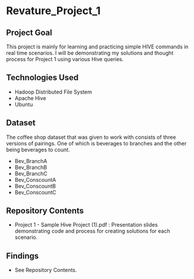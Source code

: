 # Revature_Project_1

## Project Goal

This project is mainly for learning and practicing simple HIVE commands in real time scenarios. 
I will be demonstrating my solutions and thought process for Project 1 using various Hive queries.

## Technologies Used

- Hadoop Distributed File System
- Apache Hive
- Ubuntu

## Dataset

The coffee shop dataset that was given to work with consists of three versions of pairings. One of which is beverages to branches and the other being beverages to count.

- Bev_BranchA
- Bev_BranchB
- Bev_BranchC
- Bev_ConscountA
- Bev_ConscountB
- Bev_ConscountC

## Repository Contents

- Project 1 - Sample Hive Project (1).pdf : Presentation slides demonstrating code and process for creating solutions for each scenario.

## Findings

- See Repository Contents.
